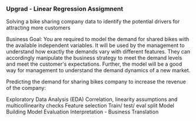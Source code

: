 ### Upgrad - Linear Regression Assigmnent

Solving a bike sharing company data to identify the potential drivers for attracting more customers

Business Goal:
You are required to model the demand for shared bikes with the available independent variables. It will be used by the management to understand how exactly the demands vary with different features. They can accordingly manipulate the business strategy to meet the demand levels and meet the customer's expectations. Further, the model will be a good way for management to understand the demand dynamics of a new market. 

Predicting the demand for sharing bikes company to increase the revenue of the company:

Exploratory Data Analysis (EDA)
Correlation, linearity assumptions and multicollinearity checks
Feature selection
Train/ test/ eval split
Model Building
Model Evaluation
Interpretation - Business Translation
